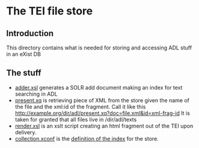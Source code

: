
# The TEI file store

## Introduction

This directory contains what is needed for storing and accessing ADL stuff in
an eXist DB 

## The stuff

* [adder.xsl](../transforms/adder.xsl) generates a SOLR add document making an
  index for text searching in ADL 
* [present.xq](./present.xq) is retrieving
  piece of XML from the store given the name of the file and the xml:id of the
  fragment. Call it like this
  http://example.org/dir/adl/present.xq?doc=file.xml&id=xml-frag-id It is
  taken for granted that all files live in /dir/adl/texts 
* [render.xsl](./render.xsl) is an xslt script creating an html fragment out
  of the TEI upon delivery.
* [collection.xconf](./collection.xconf) is the
  [definition of the index](http://exist-db.org/exist/apps/doc/indexing.xml)
  for the store.

